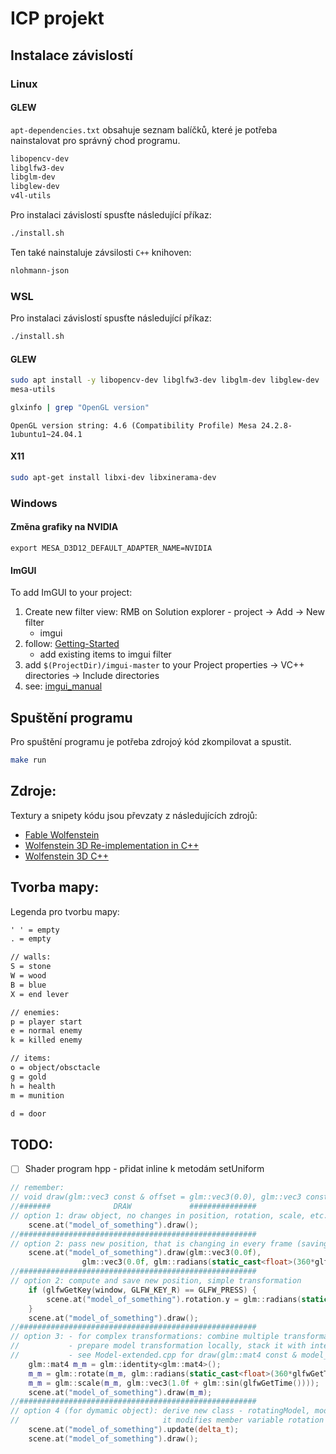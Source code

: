 # ICP projekt

## Instalace závislostí

### Linux

#### GLEW
`apt-dependencies.txt` obsahuje seznam balíčků, které je potřeba nainstalovat pro správný chod programu. 

```txt
libopencv-dev
libglfw3-dev
libglm-dev
libglew-dev
v4l-utils
```

Pro instalaci závislostí spusťte následující příkaz:
```bash
./install.sh
```

Ten také nainstaluje závsilosti `C++` knihoven:
```txt
nlohmann-json
```

### WSL
Pro instalaci závislostí spusťte následující příkaz:
```bash
./install.sh
```

#### GLEW
```bash
sudo apt install -y libopencv-dev libglfw3-dev libglm-dev libglew-dev 
mesa-utils
```

```bash
glxinfo | grep "OpenGL version"
```

`OpenGL version string: 4.6 (Compatibility Profile) Mesa 24.2.8-1ubuntu1~24.04.1`

#### X11
```bash
sudo apt-get install libxi-dev libxinerama-dev
```

### Windows

#### Změna grafiky na NVIDIA

`export MESA_D3D12_DEFAULT_ADAPTER_NAME=NVIDIA`

#### ImGUI

To add ImGUI to your project:
1. Create new filter view: RMB on Solution explorer - project -> Add -> New filter
    - imgui 
2. follow: [Getting-Started](https://github.com/ocornut/imgui/wiki/Getting-Started#compilinglinking)
	- add existing items to imgui filter
3. add `$(ProjectDir)/imgui-master` to your Project properties -> VC++ directories -> Include directories
4. see: [imgui_manual](https://pthom.github.io/imgui_manual_online/manual/imgui_manual.html)

## Spuštění programu

Pro spuštění programu je potřeba zdrojoý kód zkompilovat a spustit.

```bash
make run
```

## Zdroje:
Textury a snipety kódu jsou převzaty z následujících zdrojů:
- [Fable Wolfenstein](https://github.com/JamesRandall/fsharp-wolfenstein)
- [Wolfenstein 3D Re-implementation in C++](https://github.com/mhamzaqayyum/wolf3d-reimpl-cpp)
- [Wolfenstein 3D C++](https://github.com/LeviMooreDev/Wolfenstein-3D-CPlusPlus)


## Tvorba mapy:
Legenda pro tvorbu mapy:
```txt
' ' = empty
. = empty

// walls:
S = stone
W = wood
B = blue
X = end lever

// enemies:
p = player start
e = normal enemy
k = killed enemy

// items:
o = object/obsctacle
g = gold
h = health
m = munition

d = door
```



## TODO:
- [ ] Shader program hpp - přidat inline k metodám setUniform

```cpp
// remember:
// void draw(glm::vec3 const & offset = glm::vec3(0.0), glm::vec3 const & rotation = glm::vec3(0.0f))
//#######              DRAW             ###############
// option 1: draw object, no changes in position, rotation, scale, etc.
    scene.at("model_of_something").draw();
//#####################################################
// option 2: pass new position, that is changing in every frame (saving is useless)
    scene.at("model_of_something").draw(glm::vec3(0.0f),
                glm::vec3(0.0f, glm::radians(static_cast<float>(360*glfwGetTime())), 0.0f) );
//#####################################################
// option 2: compute and save new position, simple transformation
    if (glfwGetKey(window, GLFW_KEY_R) == GLFW_PRESS) {
        scene.at("model_of_something").rotation.y = glm::radians(static_cast<float>(360*glfwGetTime()));
    }
    scene.at("model_of_something").draw();
//#####################################################
// option 3: - for complex transformations: combine multiple transformations to model matrix  
// 			 - prepare model transformation locally, stack it with internal position
//           - see Model-extended.cpp for draw(glm::mat4 const & model_matrix)
    glm::mat4 m_m = glm::identity<glm::mat4>();
    m_m = glm::rotate(m_m, glm::radians(static_cast<float>(360*glfwGetTime())), glm::vec3(0.0f, 0.1f, 0.0f));
    m_m = glm::scale(m_m, glm::vec3(1.0f + glm::sin(glfwGetTime())));
    scene.at("model_of_something").draw(m_m);
//#####################################################
// option 4 (for dymamic object): derive new class - rotatingModel, modify update() method, so that
//                                it modifies member variable rotation itself
    scene.at("model_of_something").update(delta_t);
    scene.at("model_of_something").draw();
```